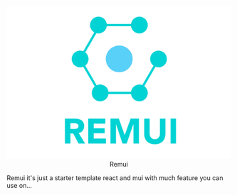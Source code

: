 <p align="center">
  <img src="https://github.com/bungambohlah/remui/blob/main/src/logo.png?raw=true" alt="Remui's custom image"/>
  <span>Remui</span>
</p>

Remui it's just a starter template react and mui with much feature you can use on...